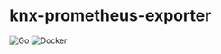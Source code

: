 # knx-prometheus-exporter

![Go](https://github.com/bozzo/knx-prometheus-exporter/workflows/Go/badge.svg)
![Docker](https://github.com/bozzo/knx-prometheus-exporter/workflows/Docker/badge.svg)